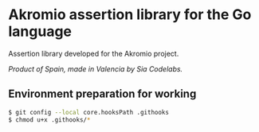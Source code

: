 # Akromio assertion library for the Go language

Assertion library developed for the Akromio project.

_Product of Spain, made in Valencia by Sia Codelabs._

## Environment preparation for working

```bash
$ git config --local core.hooksPath .githooks
$ chmod u+x .githooks/*
```

